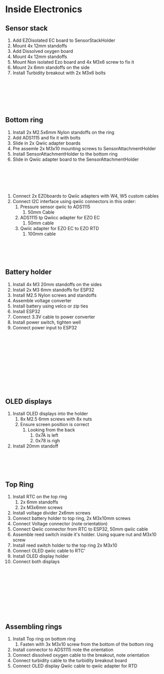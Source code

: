 # Inside Electronics

## Sensor stack

1. Add EZOisolated EC board to SensorStackHolder
2. Mount 4x 12mm standoffs
3. Add Dissolved oxygen board
4. Mount 4x 12mm standoffs
5. Mount Non isolated Ezo board and 4x  M3x6 screw to fix it
6. Mount 2x 6mm standoffs on the side
7. Install Turbidity breakout with 2x M3x6 bolts

<div>

<figure><img src="../.gitbook/assets/PXL_20240712_063016798.jpg" alt=""><figcaption></figcaption></figure>

 

<figure><img src="../.gitbook/assets/PXL_20240712_063023200.jpg" alt=""><figcaption></figcaption></figure>

</div>

<div>

<figure><img src="../.gitbook/assets/PXL_20240712_063843707.jpg" alt=""><figcaption></figcaption></figure>

 

<figure><img src="../.gitbook/assets/PXL_20240712_064022791.jpg" alt=""><figcaption></figcaption></figure>

</div>

<div>

<figure><img src="../.gitbook/assets/PXL_20240712_064247006.jpg" alt=""><figcaption></figcaption></figure>

 

<figure><img src="../.gitbook/assets/PXL_20240712_064441210.jpg" alt=""><figcaption></figcaption></figure>

</div>

<figure><img src="../.gitbook/assets/PXL_20240712_064541162.jpg" alt=""><figcaption></figcaption></figure>

## Bottom ring

1. Install 2x M2.5x6mm Nylon standoffs on the ring
2. Add ADS1115 and fix it with bolts
3. Slide in 2x Qwiic adapter boards
4. Pre assemle 2x M3x10 mounting screws to SensorAttachmentHolder
5. Install SensorAttachmentHolder to the bottom ring
6. Slide in Qwiic adapter board to the SensorAttachmentHolder

<div>

<figure><img src="../.gitbook/assets/PXL_20240712_065338825.jpg" alt=""><figcaption></figcaption></figure>

 

<figure><img src="../.gitbook/assets/PXL_20240712_065429225.jpg" alt=""><figcaption></figcaption></figure>

</div>

<div>

<figure><img src="../.gitbook/assets/PXL_20240712_065532363.jpg" alt=""><figcaption></figcaption></figure>

 

<figure><img src="../.gitbook/assets/PXL_20240712_070009734.jpg" alt=""><figcaption></figcaption></figure>

</div>

<div>

<figure><img src="../.gitbook/assets/PXL_20240712_070223336.jpg" alt=""><figcaption></figcaption></figure>

 

<figure><img src="../.gitbook/assets/PXL_20240712_070658466.jpg" alt=""><figcaption></figcaption></figure>

</div>

1. Connect 2x EZOboards to Qwiic adapters with W4, W5 custom cables
2. Connect I2C interface using qwiic connectors in this order:
   1. Pressure sensor qwiic to ADS1115
      1. 50mm Cable
   2. ADS1115 tp Qwiicc adapter for EZO EC
      1. 50mm cable
   3. Qwiic adapter for EZO EC to EZO RTD
      1. 100mm cable

<div>

<figure><img src="../.gitbook/assets/signal-2024-08-02-185413_002.jpeg" alt=""><figcaption></figcaption></figure>

 

<figure><img src="../.gitbook/assets/signal-2024-08-02-185413_003.jpeg" alt=""><figcaption></figcaption></figure>

</div>

<div>

<figure><img src="../.gitbook/assets/signal-2024-08-02-193233_004.jpeg" alt=""><figcaption></figcaption></figure>

 

<figure><img src="../.gitbook/assets/signal-2024-08-02-193233_003.jpeg" alt=""><figcaption></figcaption></figure>

 

<figure><img src="../.gitbook/assets/signal-2024-08-02-193233_002.jpeg" alt=""><figcaption></figcaption></figure>

</div>

## Battery holder

1. Install 4x M3 20mm standoffs on the sides
2. Install 2x M3 6mm standoffs for ESP32
3. Install M2.5 Nylon screws and standoffs
4. Assemble voltage converter
5. Install battery using velco or zip ties
6. Install ESP32
7. Connect 3.3V cable to power converter
8. Install power switch, tighten well
9. Connect power input to ESP32

<div>

<figure><img src="../.gitbook/assets/PXL_20240802_190056128.jpg" alt=""><figcaption></figcaption></figure>

 

<figure><img src="../.gitbook/assets/PXL_20240802_190208922.jpg" alt=""><figcaption></figcaption></figure>

</div>

<div>

<figure><img src="../.gitbook/assets/PXL_20240802_190328513.jpg" alt=""><figcaption></figcaption></figure>

 

<figure><img src="../.gitbook/assets/PXL_20240802_190628719.jpg" alt=""><figcaption></figcaption></figure>

 

<figure><img src="../.gitbook/assets/PXL_20240802_190643900.jpg" alt=""><figcaption></figcaption></figure>

</div>

<div>

<figure><img src="../.gitbook/assets/PXL_20240802_190954938.jpg" alt=""><figcaption></figcaption></figure>

 

<figure><img src="../.gitbook/assets/PXL_20240802_190958216.jpg" alt=""><figcaption></figcaption></figure>

 

<figure><img src="../.gitbook/assets/PXL_20240802_191046394.jpg" alt=""><figcaption></figcaption></figure>

 

<figure><img src="../.gitbook/assets/PXL_20240802_191041232.jpg" alt=""><figcaption></figcaption></figure>

</div>

<div>

<figure><img src="../.gitbook/assets/PXL_20240802_191203605.jpg" alt=""><figcaption></figcaption></figure>

 

<figure><img src="../.gitbook/assets/PXL_20240802_191213451.jpg" alt=""><figcaption></figcaption></figure>

</div>

<div>

<figure><img src="../.gitbook/assets/PXL_20240805_065759743.jpg" alt=""><figcaption></figcaption></figure>

 

<figure><img src="../.gitbook/assets/PXL_20240805_071133508.jpg" alt=""><figcaption></figcaption></figure>

</div>

## OLED displays

1. Install OLED displays into the holder
   1. 8x M2.5 6mm screws with 8x nuts
   2. Ensure screen position is correct
      1. Looking from the back
         1. 0x7A is left
         2. 0x78 is righ
2. Install 20mm standoff

<div>

<figure><img src="../.gitbook/assets/PXL_20240805_064701169.jpg" alt=""><figcaption></figcaption></figure>

 

<figure><img src="../.gitbook/assets/PXL_20240805_064741979.jpg" alt=""><figcaption></figcaption></figure>

</div>

<div>

<figure><img src="../.gitbook/assets/PXL_20240805_065306973.jpg" alt=""><figcaption></figcaption></figure>

 

<figure><img src="../.gitbook/assets/PXL_20240805_065259216.jpg" alt=""><figcaption></figcaption></figure>

</div>

<figure><img src="../.gitbook/assets/PXL_20240805_065402893.jpg" alt=""><figcaption></figcaption></figure>

## Top Ring

1. Install RTC on the top ring
   1. 2x 6mm standoffs
   2. 2x M3x6mm screws
2. Install voltage divider 2x6mm screws
3. Connect battery holder to top ring, 2x M3x10mm screws
4. Connect Voltage connector (note orientation)
5. Connect Qwiic connector from RTC to ESP32, 50mm qwiic cable
6. Assemble reed switch inside it's holder. Using square nut and M3x10 screw
7. Install reed switch holder to the top ring 2x M3x10&#x20;
8. Connect OLED qwiic cable to RTC'
9. Install OLED display holder
10. Connect both displays

<div>

<figure><img src="../.gitbook/assets/PXL_20240805_071431380.jpg" alt=""><figcaption></figcaption></figure>

 

<figure><img src="../.gitbook/assets/PXL_20240805_071519699.jpg" alt=""><figcaption></figcaption></figure>

</div>

<figure><img src="../.gitbook/assets/PXL_20240805_071928394.jpg" alt=""><figcaption></figcaption></figure>

<div>

<figure><img src="../.gitbook/assets/PXL_20240805_072033407.jpg" alt=""><figcaption></figcaption></figure>

 

<figure><img src="../.gitbook/assets/PXL_20240805_072126675 (1).jpg" alt=""><figcaption></figcaption></figure>

</div>

<div>

<figure><img src="../.gitbook/assets/PXL_20240805_070531167.jpg" alt=""><figcaption></figcaption></figure>

 

<figure><img src="../.gitbook/assets/PXL_20240805_070702018.jpg" alt=""><figcaption></figcaption></figure>

 

<figure><img src="../.gitbook/assets/PXL_20240805_072307757.jpg" alt=""><figcaption></figcaption></figure>

</div>

<div>

<figure><img src="../.gitbook/assets/PXL_20240805_072341634.jpg" alt=""><figcaption></figcaption></figure>

 

<figure><img src="../.gitbook/assets/PXL_20240805_072508435.jpg" alt=""><figcaption></figcaption></figure>

 

<figure><img src="../.gitbook/assets/PXL_20240805_072543139.jpg" alt=""><figcaption></figcaption></figure>

</div>

## Assembling rings

1. Install Top ring on bottom ring
   1. Fasten with 3x M3x10 screw from the bottom of the bottom ring
2. Install connector to ADS1115 note the orientation
3. Connect dissolved oxygen cable to the breakout, note orientation
4. Connect turbidity cable to the turbidity breakout board
5. Connect OLED display Qwiic cable to qwiic adapter for RTD

<div>

<figure><img src="../.gitbook/assets/PXL_20240805_072829594.jpg" alt=""><figcaption></figcaption></figure>

 

<figure><img src="../.gitbook/assets/PXL_20240805_072832062.jpg" alt=""><figcaption></figcaption></figure>

 

<figure><img src="../.gitbook/assets/PXL_20240805_072833803.jpg" alt=""><figcaption></figcaption></figure>

</div>

<div>

<figure><img src="../.gitbook/assets/PXL_20240805_072839666.jpg" alt=""><figcaption></figcaption></figure>

 

<figure><img src="../.gitbook/assets/PXL_20240805_072930581.jpg" alt=""><figcaption></figcaption></figure>

 

<figure><img src="../.gitbook/assets/PXL_20240805_073022830.jpg" alt=""><figcaption></figcaption></figure>

 

<figure><img src="../.gitbook/assets/PXL_20240805_073040945.jpg" alt=""><figcaption></figcaption></figure>

</div>





